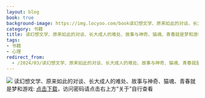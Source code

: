 ```yaml
---
layout: blog
book: true
background-image: https://img.locyoo.com/book读幻想文学、原来如此的对谈、长大成人的难处、故事与神奇、猫魂、青春就是梦和游戏.jpg
category: 书籍
title: 读幻想文学、原来如此的对谈、长大成人的难处、故事与神奇、猫魂、青春就是梦和游戏
tags:
- 书籍
- 心理
redirect_from:
  - /2024/03/读幻想文学、原来如此的对谈、长大成人的难处、故事与神奇、猫魂、青春就是梦和游戏/
---
```

![](https://img.locyoo.com/book读幻想文学、原来如此的对谈、长大成人的难处、故事与神奇、猫魂、青春就是梦和游戏.jpg)
读幻想文学、原来如此的对谈、长大成人的难处、故事与神奇、猫魂、青春就是梦和游戏: <a name = "ref1" href="https://url18.ctfile.com/f/50983618-1375543162-091e78?p=3619">点击下载</a>，访问密码请点击右上方“关于”自行查看